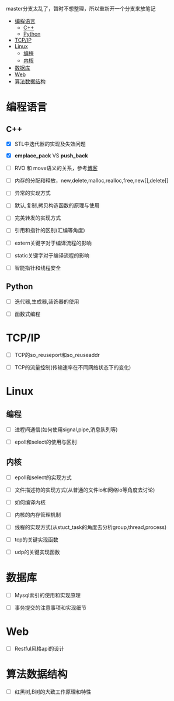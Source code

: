 master分支太乱了，暂时不想整理，所以重新开一个分支来放笔记

<!-- TOC -->

- [编程语言](#编程语言)
    - [C++](#c)
    - [Python](#python)
- [TCP/IP](#tcpip)
- [Linux](#linux)
    - [编程](#编程)
    - [内核](#内核)
- [数据库](#数据库)
- [Web](#web)
- [算法数据结构](#算法数据结构)

<!-- /TOC -->

# 编程语言

## C++

- [x] STL中迭代器的实现及失效问题

- [x] **emplace_pack** VS **push_back**

- [ ] RVO 和 move语义的关系，参考[博客](https://www.ibm.com/developerworks/community/blogs/5894415f-be62-4bc0-81c5-3956e82276f3/entry/RVO_V_S_std_move?lang=en)

- [ ] 内存的分配和释放，new,delete,malloc,realloc,free,new[],delete[]

- [ ] 异常的实现方式

- [ ] 默认,复制,拷贝构造函数的原理与使用

- [ ] 完美转发的实现方式

- [ ] 引用和指针的区别(汇编等角度)

- [ ] extern关键字对于编译流程的影响

- [ ] static关键字对于编译流程的影响

- [ ] 智能指针和线程安全

## Python

- [ ] 迭代器,生成器,装饰器的使用

- [ ] 函数式编程

# TCP/IP

- [ ] TCP的so\_reuseport和so\_reuseaddr

- [ ] TCP的流量控制(传输速率在不同网络状态下的变化)


# Linux

## 编程

- [ ] 进程间通信(如何使用signal,pipe,消息队列等)

- [ ] epoll和select的使用与区别

## 内核

- [ ] epoll和select的实现方式

- [ ] 文件描述符的实现方式(从普通的文件io和网络io等角度去讨论)

- [ ] 如何编译内核

- [ ] 内核的内存管理机制

- [ ] 线程的实现方式(从stuct_task的角度去分析group,thread,process)

- [ ] tcp的关键实现函数

- [ ] udp的关键实现函数

# 数据库

- [ ] Mysql索引的使用和实现原理

- [ ] 事务提交的注意事项和实现细节

# Web

- [ ] Restful风格api的设计

# 算法数据结构


- [ ] 红黑树,B树的大致工作原理和特性

